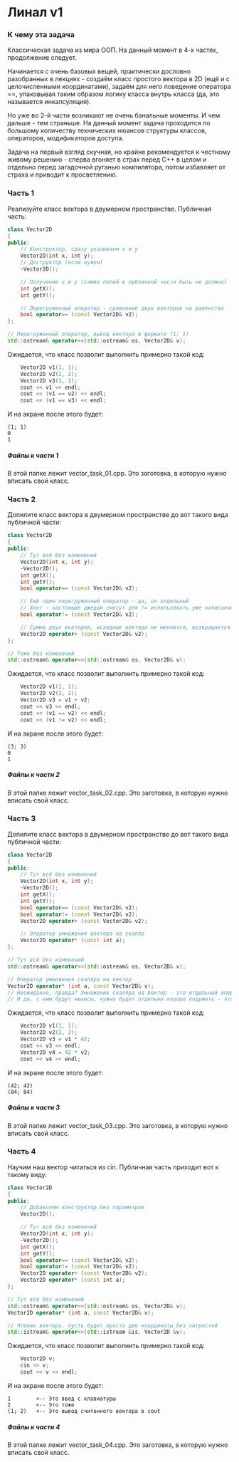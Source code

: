 # Линал v1

### К чему эта задача

Классическая задача из мира ООП. На данный момент в 4-х частях, продолжение следует.

Начинается с очень базовых вещей, практически дословно разобранных в лекциях - создаём класс простого вектора в 2D (ещё и с целочисленными координатами), задаём для него поведение оператора ==, упаковывая таким образом логику класса внутрь класса (да, это называется инкапсуляция).

Но уже во 2-й части возникают не очень банальные моменты. И чем дальше - тем страньше. На данный момент задача проходится по большому количеству технических нюансов структуры классов, операторов, модификаторов доступа.

Задача на первый взгляд скучная, но крайне рекомендуется к честному живому решению - сперва вгоняет в страх перед С++ в целом и отдельно перед загадочной руганью компилятора, потом избавляет от страха и приводит к просветлению.


### Часть 1

Реализуйте класс вектора в двумерном пространстве. Публичная часть:
```cpp
class Vector2D
{
public:
    // Конструктор, сразу указываем x и y
    Vector2D(int x, int y);
    // Деструктор (если нужен)
    ~Vector2D();

    // Получение x и y (самих полей в публичной части быть не должно)
    int getX();
    int getY();

    // Перегруженный оператор - сравнение двух векторов на равенство
    bool operator== (const Vector2D& v2);
};

// Перегруженный оператор, вывод вектора в формате (1; 1)
std::ostream& operator<<(std::ostream& os, Vector2D& v);
```

Ожидается, что класс позволит выполнить примерно такой код:
```cpp
    Vector2D v1(1, 1);
    Vector2D v2(2, 2);
    Vector2D v3(1, 1);
    cout << v1 << endl;
    cout << (v1 == v2) << endl;
    cout << (v1 == v3) << endl;
```

И на экране после этого будет:
```
(1; 1)
0
1
```

##### Файлы к части 1

В этой папке лежит vector\_task\_01.cpp. Это заготовка, в которую нужно вписать свой класс.


### Часть 2

Допилите класс вектора в двумерном пространстве до вот такого вида публичной части:
```cpp
class Vector2D
{
public:
    // Тут всё без изменений
    Vector2D(int x, int y);
    ~Vector2D();
    int getX();
    int getY();
    bool operator== (const Vector2D& v2);

    // Ещё один перегруженный оператор - да, он отдельный
    // Хинт - настоящие джедаи смогут для != использовать уже написанное ==
    bool operator!= (const Vector2D& v2);

    // Сумма двух векторов, исходные вектора не меняются, возвращается новый вектор
    Vector2D operator+ (const Vector2D& v2);
};

// Тоже без изменений
std::ostream& operator<<(std::ostream& os, Vector2D& v);
```

Ожидается, что класс позволит выполнить примерно такой код:
```cpp
    Vector2D v1(1, 1);
    Vector2D v2(2, 2);
    Vector2D v3 = v1 + v2; 
    cout << v3 << endl;
    cout << (v1 == v2) << endl;
    cout << (v1 != v2) << endl;
```

И на экране после этого будет:
```
(3; 3)
0
1
```

##### Файлы к части 2

В этой папке лежит vector\_task\_02.cpp. Это заготовка, в которую нужно вписать свой класс.


### Часть 3

Допилите класс вектора в двумерном пространстве до вот такого вида публичной части:
```cpp
class Vector2D
{
public:
    // Тут всё без изменений
    Vector2D(int x, int y);
    ~Vector2D();
    int getX();
    int getY();
    bool operator== (const Vector2D& v2);
    bool operator!= (const Vector2D& v2);
    Vector2D operator+ (const Vector2D& v2);

    // Оператор умножения вектора на скаляр
    Vector2D operator* (const int a);
};

// Тут всё без изменений
std::ostream& operator<<(std::ostream& os, Vector2D& v);

// Оператор умножения скаляра на вектор
Vector2D operator* (int a, const Vector2D& v);
// Неожиданно, правда? Умножение скаляра на вектор - это отдельный оператор, он тоже нужен.
// И да, с ним будут нюансы, нужно будет отдельно хорошо подумать - это нормально, так должно быть.
```

Ожидается, что класс позволит выполнить примерно такой код:
```cpp
    Vector2D v1(1, 1);
    Vector2D v2(2, 2);
    Vector2D v3 = v1 * 42;
    cout << v3 << endl;
    Vector2D v4 = 42 * v2;
    cout << v4 << endl;
```

И на экране после этого будет:
```
(42; 42)
(84; 84)
```

##### Файлы к части 3

В этой папке лежит vector\_task\_03.cpp. Это заготовка, в которую нужно вписать свой класс.


### Часть 4

Научим наш вектор читаться из cin. Публичная часть приходит вот к такому виду:
```cpp
class Vector2D
{
public:
    // Добавляем конструктор без параметров
    Vector2D();

    // Тут всё без изменений
    Vector2D(int x, int y);
    ~Vector2D();
    int getX();
    int getY();
    bool operator== (const Vector2D& v2);
    bool operator!= (const Vector2D& v2);
    Vector2D operator+ (const Vector2D& v2);
    Vector2D operator* (const int a);
};

// Тут всё без изменений
std::ostream& operator<<(std::ostream& os, Vector2D& v);
Vector2D operator* (int a, const Vector2D& v);

// Чтение вектора, пусть будет просто две координаты без хитростей
std::istream& operator>>(std::istream &is, Vector2D &v);
```

Ожидается, что класс позволит выполнить примерно такой код:
```cpp
    Vector2D v;
    cin >> v;
    cout << v << endl;
```

И на экране после этого будет:
```
1        <-- Это ввод с клавиатуры
2        <-- Это тоже
(1; 2)   <-- Это вывод считанного вектора в cout
```

##### Файлы к части 4

В этой папке лежит vector\_task\_04.cpp. Это заготовка, в которую нужно вписать свой класс.
